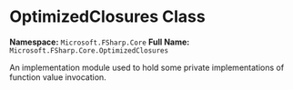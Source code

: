 # OptimizedClosures Class

**Namespace:** `Microsoft.FSharp.Core`
**Full Name:** `Microsoft.FSharp.Core.OptimizedClosures`

An implementation module used to hold some private implementations of function
 value invocation.